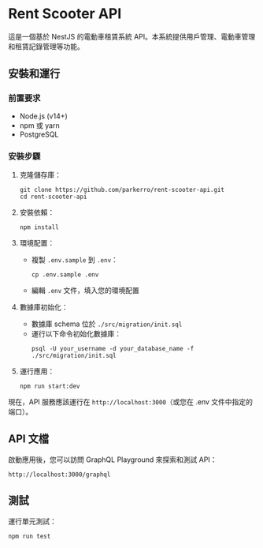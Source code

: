 # Rent Scooter API

這是一個基於 NestJS 的電動車租賃系統 API。本系統提供用戶管理、電動車管理和租賃記錄管理等功能。


## 安裝和運行

### 前置要求

- Node.js (v14+)
- npm 或 yarn
- PostgreSQL

### 安裝步驟

1. 克隆儲存庫：
   ```
   git clone https://github.com/parkerro/rent-scooter-api.git
   cd rent-scooter-api
   ```

2. 安裝依賴：
   ```
   npm install
   ```

3. 環境配置：
   - 複製 `.env.sample` 到 `.env`：
     ```
     cp .env.sample .env
     ```
   - 編輯 `.env` 文件，填入您的環境配置

4. 數據庫初始化：
   - 數據庫 schema 位於 `./src/migration/init.sql`
   - 運行以下命令初始化數據庫：
     ```
     psql -U your_username -d your_database_name -f ./src/migration/init.sql
     ```

5. 運行應用：
   ```
   npm run start:dev
   ```

現在，API 服務應該運行在 `http://localhost:3000`（或您在 .env 文件中指定的端口）。

## API 文檔

啟動應用後，您可以訪問 GraphQL Playground 來探索和測試 API：

```
http://localhost:3000/graphql
```

## 測試

運行單元測試：
```
npm run test
```
